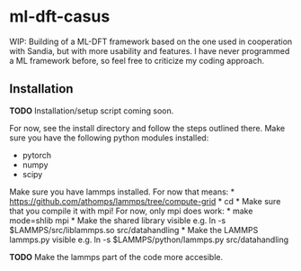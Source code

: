 # ml-dft-casus

WIP: Building of a ML-DFT framework based on the one used in cooperation with Sandia, but with more usability and features.
I have never programmed a ML framework before, so feel free to criticize my coding approach.

## Installation

__TODO__ Installation/setup script coming soon.

For now, see the install directory and follow the steps outlined there.
Make sure you have the following python modules installed:
* pytorch
* numpy
* scipy

Make sure you have lammps installed. For now that means:
    * https://github.com/athomps/lammps/tree/compute-grid
    * cd
    * Make sure that you compile it with mpi! For now, only mpi does work:
    * make mode=shlib mpi
    * Make the shared library visible e.g. ln -s $LAMMPS/src/liblammps.so src/datahandling
    * Make the LAMMPS lammps.py visible e.g. ln -s $LAMMPS/python/lammps.py src/datahandling

__TODO__ Make the lammps part of the code more accesible.

